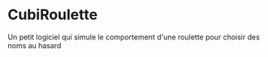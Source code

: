 CubiRoulette
============

Un petit logiciel qui simule le comportement d'une roulette pour choisir des noms au hasard
